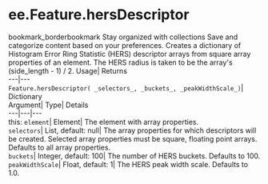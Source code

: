  
#  ee.Feature.hersDescriptor 
bookmark_borderbookmark Stay organized with collections  Save and categorize content based on your preferences.
Creates a dictionary of Histogram Error Ring Statistic (HERS) descriptor arrays from square array properties of an element. The HERS radius is taken to be the array's (side_length - 1) / 2. 
Usage| Returns  
---|---  
`Feature.hersDescriptor( _selectors_, _buckets_, _peakWidthScale_)`| Dictionary  
Argument| Type| Details  
---|---|---  
this: `element`| Element| The element with array properties.  
`selectors`| List, default: null| The array properties for which descriptors will be created. Selected array properties must be square, floating point arrays. Defaults to all array properties.  
`buckets`| Integer, default: 100| The number of HERS buckets. Defaults to 100.  
`peakWidthScale`| Float, default: 1| The HERS peak width scale. Defaults to 1.0.  

